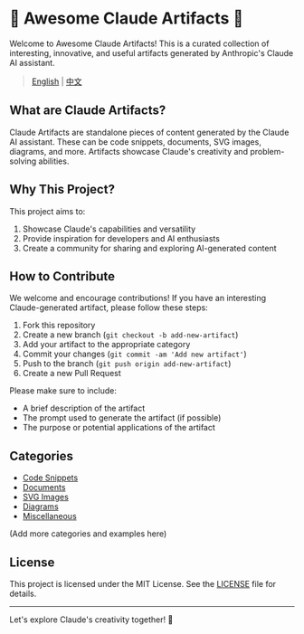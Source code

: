 
# 👋 Awesome Claude Artifacts 🌟

Welcome to Awesome Claude Artifacts! This is a curated collection of interesting, innovative, and useful artifacts generated by Anthropic's Claude AI assistant.

> [English](https://github.com/NVO-2021/awesome-claude-artifacts) | [中文]()

## What are Claude Artifacts?

Claude Artifacts are standalone pieces of content generated by the Claude AI assistant. These can be code snippets, documents, SVG images, diagrams, and more. Artifacts showcase Claude's creativity and problem-solving abilities.

## Why This Project?

This project aims to:
1. Showcase Claude's capabilities and versatility
2. Provide inspiration for developers and AI enthusiasts
3. Create a community for sharing and exploring AI-generated content

## How to Contribute

We welcome and encourage contributions! If you have an interesting Claude-generated artifact, please follow these steps:

1. Fork this repository
2. Create a new branch (`git checkout -b add-new-artifact`)
3. Add your artifact to the appropriate category
4. Commit your changes (`git commit -am 'Add new artifact'`)
5. Push to the branch (`git push origin add-new-artifact`)
6. Create a new Pull Request

Please make sure to include:
- A brief description of the artifact
- The prompt used to generate the artifact (if possible)
- The purpose or potential applications of the artifact

## Categories

- [Code Snippets](#code-snippets)
- [Documents](#documents)
- [SVG Images](#svg-images)
- [Diagrams](#diagrams)
- [Miscellaneous](#miscellaneous)

(Add more categories and examples here)

## License

This project is licensed under the MIT License. See the [LICENSE](LICENSE) file for details.

---

Let's explore Claude's creativity together! 🚀
